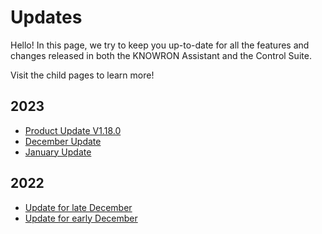 # Updates

Hello! In this page, we try to keep you up-to-date for all the features and changes released in both the KNOWRON Assistant and the Control Suite.

Visit the child pages to learn more!

## 2023

- [Product Update V1.18.0](v1.18.0.md)
- [December Update](2023/december_update.en.md)
- [January Update](2023/late_jan_update.md)

## 2022

- [Update for late December](2022/2022-late-dec-update.md)
- [Update for early December](2022/2022-early_dec_updated.md)
